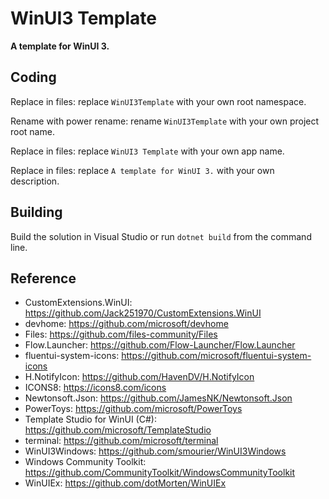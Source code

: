 # WinUI3 Template

**A template for WinUI 3.**

## Coding

Replace in files: replace `WinUI3Template` with your own root namespace.

Rename with power rename: rename `WinUI3Template` with your own project root name.

Replace in files: replace `WinUI3 Template` with your own app name.

Replace in files: replace `A template for WinUI 3.` with your own description.

## Building

Build the solution in Visual Studio or run `dotnet build` from the command line.

## Reference
* CustomExtensions.WinUI: https://github.com/Jack251970/CustomExtensions.WinUI
* devhome: https://github.com/microsoft/devhome
* Files: https://github.com/files-community/Files
* Flow.Launcher: https://github.com/Flow-Launcher/Flow.Launcher
* fluentui-system-icons: https://github.com/microsoft/fluentui-system-icons
* H.NotifyIcon: https://github.com/HavenDV/H.NotifyIcon
* ICONS8: https://icons8.com/icons
* Newtonsoft.Json: https://github.com/JamesNK/Newtonsoft.Json
* PowerToys: https://github.com/microsoft/PowerToys
* Template Studio for WinUI (C#): https://github.com/microsoft/TemplateStudio
* terminal: https://github.com/microsoft/terminal
* WinUI3Windows: https://github.com/smourier/WinUI3Windows
* Windows Community Toolkit: https://github.com/CommunityToolkit/WindowsCommunityToolkit
* WinUIEx: https://github.com/dotMorten/WinUIEx